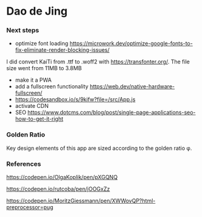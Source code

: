 # Dao de Jing

### Next steps

- optimize font loading https://microwork.dev/optimize-google-fonts-to-fix-eliminate-render-blocking-issues/

I did convert KaiTi from .ttf to .woff2 with https://transfonter.org/. The file size went from 11MB to 3.8MB

- make it a PWA
- add a fullscreen functionality https://web.dev/native-hardware-fullscreen/
- https://codesandbox.io/s/9kifw?file=/src/App.js
- activate CDN
- SEO https://www.dotcms.com/blog/post/single-page-applications-seo-how-to-get-it-right

### Golden Ratio

Key design elements of this app are sized according to the golden ratio φ.

### References

https://codepen.io/OlgaKoplik/pen/pXGQNQ

https://codepen.io/rutcoba/pen/jOOGxZz

https://codepen.io/MoritzGiessmann/pen/XWWovQP?html-preprocessor=pug
